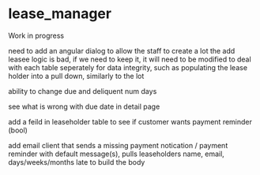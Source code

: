 # lease_manager
Work in progress

need to add an angular dialog to allow the staff to create a lot
the add leasee logic is bad, if we need to keep it, it will need to be modified to deal with each table seperately for data integrity, such as populating the lease holder into a pull down, similarly to the lot 

ability to change due and deliquent num days

see what is wrong with due date in detail page

add a feild in leaseholder table to see if customer wants payment reminder (bool)

add email client that sends a missing payment notication / payment reminder with default message(s), pulls leaseholders name, email, days/weeks/months late to build the body